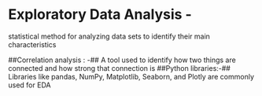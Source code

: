 # Exploratory Data Analysis -

statistical method for analyzing data sets to identify their main characteristics

##Correlation analysis : -##
A tool used to identify how two things are connected and how strong that connection is 
##Python libraries:-## 
Libraries like pandas, NumPy, Matplotlib, Seaborn, and Plotly are commonly used for EDA 

